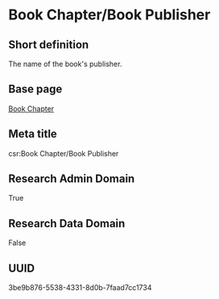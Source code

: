 # Book Chapter/Book Publisher
## Short definition
The name of the book's publisher.
## Base page
[Book Chapter](../../Objects/Book%20Chapter.md)
## Meta title
csr:Book Chapter/Book Publisher
## Research Admin Domain
True
## Research Data Domain
False
## UUID
3be9b876-5538-4331-8d0b-7faad7cc1734
